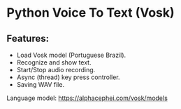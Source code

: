 # Python Voice To Text (Vosk)

## Features:
- Load Vosk model (Portuguese Brazil).
- Recognize and show text.
- Start/Stop audio recording.
- Async (thread) key press controller.
- Saving WAV file.

Language model: <a href="https://alphacephei.com/vosk/models" >https://alphacephei.com/vosk/models</a>


